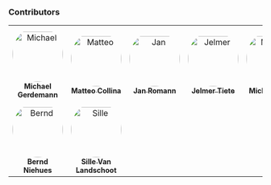 ### Contributors

<table>
<tr>
    <td align="center" style="word-wrap: break-word; width: 150.0; height: 150.0">
        <a href=https://github.com/gerdemann>
            <img src=https://avatars.githubusercontent.com/u/690536?v=4 width="100;"  style="border-radius:50%;align-items:center;justify-content:center;overflow:hidden;padding-top:10px" alt=Michael Gerdemann/>
            <br />
            <sub style="font-size:14px"><b>Michael Gerdemann</b></sub>
        </a>
    </td>
    <td align="center" style="word-wrap: break-word; width: 150.0; height: 150.0">
        <a href=https://github.com/mcollina>
            <img src=https://avatars.githubusercontent.com/u/52195?v=4 width="100;"  style="border-radius:50%;align-items:center;justify-content:center;overflow:hidden;padding-top:10px" alt=Matteo Collina/>
            <br />
            <sub style="font-size:14px"><b>Matteo Collina</b></sub>
        </a>
    </td>
    <td align="center" style="word-wrap: break-word; width: 150.0; height: 150.0">
        <a href=https://github.com/JKRhb>
            <img src=https://avatars.githubusercontent.com/u/12641361?v=4 width="100;"  style="border-radius:50%;align-items:center;justify-content:center;overflow:hidden;padding-top:10px" alt=Jan Romann/>
            <br />
            <sub style="font-size:14px"><b>Jan Romann</b></sub>
        </a>
    </td>
    <td align="center" style="word-wrap: break-word; width: 150.0; height: 150.0">
        <a href=https://github.com/JelmerT>
            <img src=https://avatars.githubusercontent.com/u/873684?v=4 width="100;"  style="border-radius:50%;align-items:center;justify-content:center;overflow:hidden;padding-top:10px" alt=Jelmer Tiete/>
            <br />
            <sub style="font-size:14px"><b>Jelmer Tiete</b></sub>
        </a>
    </td>
    <td align="center" style="word-wrap: break-word; width: 150.0; height: 150.0">
        <a href=https://github.com/neophob>
            <img src=https://avatars.githubusercontent.com/u/837347?v=4 width="100;"  style="border-radius:50%;align-items:center;justify-content:center;overflow:hidden;padding-top:10px" alt=Michael Vogt/>
            <br />
            <sub style="font-size:14px"><b>Michael Vogt</b></sub>
        </a>
    </td>
    <td align="center" style="word-wrap: break-word; width: 150.0; height: 150.0">
        <a href=https://github.com/av-nb>
            <img src=https://avatars.githubusercontent.com/u/52242055?v=4 width="100;"  style="border-radius:50%;align-items:center;justify-content:center;overflow:hidden;padding-top:10px" alt=av-nb/>
            <br />
            <sub style="font-size:14px"><b>av-nb</b></sub>
        </a>
    </td>
</tr>
<tr>
    <td align="center" style="word-wrap: break-word; width: 150.0; height: 150.0">
        <a href=https://github.com/BlueBeN82>
            <img src=https://avatars.githubusercontent.com/u/7314837?v=4 width="100;"  style="border-radius:50%;align-items:center;justify-content:center;overflow:hidden;padding-top:10px" alt=Bernd Niehues/>
            <br />
            <sub style="font-size:14px"><b>Bernd Niehues</b></sub>
        </a>
    </td>
    <td align="center" style="word-wrap: break-word; width: 150.0; height: 150.0">
        <a href=https://github.com/sillevl>
            <img src=https://avatars.githubusercontent.com/u/979071?v=4 width="100;"  style="border-radius:50%;align-items:center;justify-content:center;overflow:hidden;padding-top:10px" alt=Sille Van Landschoot/>
            <br />
            <sub style="font-size:14px"><b>Sille Van Landschoot</b></sub>
        </a>
    </td>
</tr>
</table>
